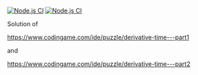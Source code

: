 [![Node.js CI](https://github.com/gustawdaniel/codingame-derivative-time-part-1/actions/workflows/node.js-1.yml/badge.svg)](https://github.com/gustawdaniel/codingame-derivative-time-part-1/actions/workflows/node.js-1.yml)
[![Node.js CI](https://github.com/gustawdaniel/codingame-derivative-time-part-1/actions/workflows/node.js-2.yml/badge.svg)](https://github.com/gustawdaniel/codingame-derivative-time-part-1/actions/workflows/node.js-2.yml)

Solution of

https://www.codingame.com/ide/puzzle/derivative-time---part1

and

https://www.codingame.com/ide/puzzle/derivative-time---part2
